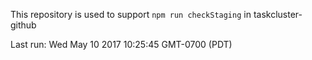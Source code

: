 This repository is used to support `npm run checkStaging` in taskcluster-github

Last run: Wed May 10 2017 10:25:45 GMT-0700 (PDT)